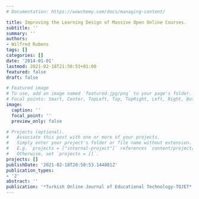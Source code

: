 ```yaml
---
# Documentation: https://wowchemy.com/docs/managing-content/

title: Improving the Learning Design of Massive Open Online Courses.
subtitle: ''
summary: ''
authors:
- Wilfred Rubens
tags: []
categories: []
date: '2014-01-01'
lastmod: 2021-02-18T21:50:53+01:00
featured: false
draft: false

# Featured image
# To use, add an image named `featured.jpg/png` to your page's folder.
# Focal points: Smart, Center, TopLeft, Top, TopRight, Left, Right, BottomLeft, Bottom, BottomRight.
image:
  caption: ''
  focal_point: ''
  preview_only: false

# Projects (optional).
#   Associate this post with one or more of your projects.
#   Simply enter your project's folder or file name without extension.
#   E.g. `projects = ["internal-project"]` references `content/project/deep-learning/index.md`.
#   Otherwise, set `projects = []`.
projects: []
publishDate: '2021-02-18T20:50:53.144881Z'
publication_types:
- '2'
abstract: ''
publication: '*Turkish Online Journal of Educational Technology-TOJET*'
---
```

